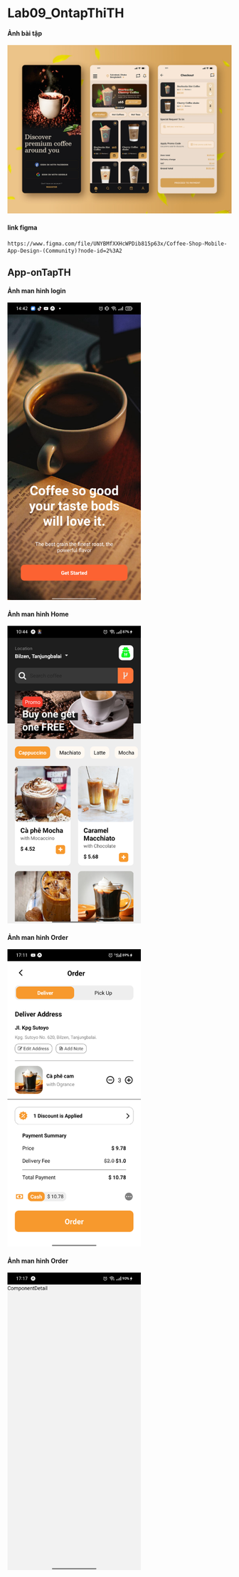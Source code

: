 # Lab09_OntapThiTH

#### Ảnh bài tập
![Không tồn tại](./AnhMinhHoa/anhBT.jpg)
#### link figma 
    https://www.figma.com/file/UNYBMfXXHcWPDib815p63x/Coffee-Shop-Mobile-App-Design-(Community)?node-id=2%3A2

## App-onTapTH
#### Ảnh man hinh login

<img src="./AnhMinhHoa/screen_1.png" alt="Không tồn tại" width="300" >

#### Ảnh man hinh Home
<img src="./AnhMinhHoa/screen_home.png" alt="Không tồn tại" width="300" >

#### Ảnh man hinh Order
<img src="./AnhMinhHoa/screen_order.png" alt="Không tồn tại" width="300" >

#### Ảnh man hinh Order
<img src="./AnhMinhHoa/screen_detail.png" alt="Không tồn tại" width="300" >
